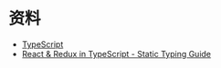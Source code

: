 # 资料

- [TypeScript](http://www.typescriptlang.org/index.html)
- [React & Redux in TypeScript - Static Typing Guide](https://github.com/piotrwitek/react-redux-typescript-guide)
